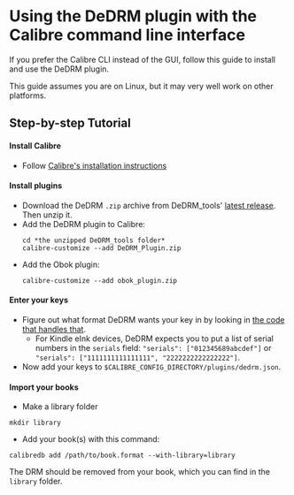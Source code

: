 # Using the DeDRM plugin with the Calibre command line interface

If you prefer the Calibre CLI instead of the GUI, follow this guide to
install and use the DeDRM plugin.

This guide assumes you are on Linux, but it may very well work on other
platforms.

## Step-by-step Tutorial

#### Install Calibre
   - Follow [Calibre's installation instructions](https://calibre-ebook.com/download_linux)

#### Install plugins
  - Download the DeDRM `.zip` archive from DeDRM_tools'
     [latest release](https://github.com/apprenticeharper/DeDRM_tools/releases/latest).
     Then unzip it.
  - Add the DeDRM plugin to Calibre:
     ```
     cd *the unzipped DeDRM_tools folder*
     calibre-customize --add DeDRM_Plugin.zip
     ```
  - Add the Obok plugin:
    ```
    calibre-customize --add obok_plugin.zip
    ```

#### Enter your keys
  - Figure out what format DeDRM wants your key in by looking in
     [the code that handles that](dedrm_src/prefs.py).
     - For Kindle eInk devices, DeDRM expects you to put a list of serial
       numbers in the `serials` field: `"serials": ["012345689abcdef"]` or
       `"serials": ["1111111111111111", "2222222222222222"]`.
  - Now add your keys to `$CALIBRE_CONFIG_DIRECTORY/plugins/dedrm.json`.

#### Import your books
  - Make a library folder
  ```
  mkdir library
  ```
  - Add your book(s) with this command:
  ```
  calibredb add /path/to/book.format --with-library=library
  ```

The DRM should be removed from your book, which you can find in the `library`
folder.
